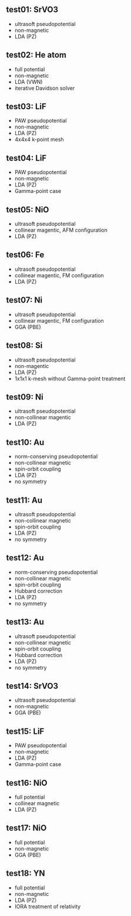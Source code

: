 ## test01: SrVO3
- ultrasoft pseudopotential
- non-magnetic
- LDA (PZ)

## test02: He atom
- full potential
- non-magnetic
- LDA (VWN)
- iterative Davidson solver

## test03: LiF
- PAW pseudopotential
- non-magnetic
- LDA (PZ)
- 4x4x4 k-point mesh

## test04: LiF
- PAW pseudopotential
- non-magnetic
- LDA (PZ)
- Gamma-point case

## test05: NiO
- ultrasoft pseudopotential
- collinear magentic, AFM configuration
- LDA (PZ)

## test06: Fe
- ultrasoft pseudopotential
- collinear magentic, FM configuration
- LDA (PZ)

## test07: Ni
- ultrasoft pseudopotential
- collinear magentic, FM configuration
- GGA (PBE)

## test08: Si
- ultrasoft pseudopotential
- non-magentic
- LDA (PZ)
- 1x1x1 k-mesh without Gamma-point treatment

## test09: Ni
- ultrasoft pseudopotential
- non-collinear magentic
- LDA (PZ)

## test10: Au
- norm-conserving pseudopotential
- non-collinear magnetic
- spin-orbit coupling
- LDA (PZ)
- no symmetry

## test11: Au
- ultrasoft pseudopotential
- non-collinear magnetic
- spin-orbit coupling
- LDA (PZ)
- no symmetry

## test12: Au
- norm-conserving pseudopotential
- non-collinear magnetic
- spin-orbit coupling
- Hubbard correction
- LDA (PZ)
- no symmetry

## test13: Au
- ultrasoft pseudopotential
- non-collinear magnetic
- spin-orbit coupling
- Hubbard correction
- LDA (PZ)
- no symmetry

## test14: SrVO3
- ultrasoft pseudopotential
- non-magnetic
- GGA (PBE)

## test15: LiF
- PAW pseudopotential
- non-magnetic
- LDA (PZ)
- Gamma-point case

## test16: NiO
- full potential
- collinear magnetic
- LDA (PZ)

## test17: NiO
- full potential
- non-magnetic
- GGA (PBE)

## test18: YN
- full potential
- non-magnetic
- LDA (PZ)
- IORA treatment of relativity

